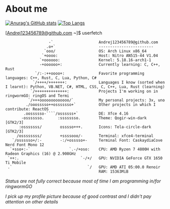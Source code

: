 # About me

[![Anurag's GitHub stats](https://github-readme-stats.vercel.app/api?username=Andrej123456789&theme=monokai)](https://github.com/anuraghazra/github-readme-stats)
[![Top Langs](https://github-readme-stats.vercel.app/api/top-langs/?username=Andrej123456789&theme=monokai)](https://github.com/anuraghazra/github-readme-stats)

[Andrej123456789@github.com ~]$ userfetch
```
                   -`                    Andrej123456789@github.com 
                  .o+`                   ------------------------ 
                 `ooo/                   OS: Arch Linux x86_64
                `+oooo:                  Host: Nitro AN515-44 V1.04
               `+oooooo:                 Kernel: 5.18.16-arch1-1 
               -+oooooo+:                Currently learning: C, C++, Rust
             `/:-:++oooo+:               Favorite programming languages: C++, Rust, C, Lua, Python, C#
            `/++++/+++++++:              Languages I know (sorted when I learnt): Python, VB.NET, C#, HTML, CSS, C, C++, Lua, Rust (learning) 
           `/++++++++++++++:             Projects I'm working on in ringwormGO: ringOS and Termi 
          `/+++ooooooooooooo/`           My personal projects: 3x, uno
         ./ooosssso++osssssso+`          Other projects in which I contribute: ReactOS 
        .oossssso-````/ossssss+`         DE: Xfce 4.16 
       -osssssso.      :ssssssso.        Theme: Qogir-win-dark [GTK2/3] 
      :osssssss/        osssso+++.       Icons: Tela-circle-dark [GTK2/3] 
     /ossssssss/        +ssssooo/-       Terminal: xfce4-terminal 
   `/ossssso+/:-        -:/+osssso+-     Terminal Font: CaskaydiaCove Nerd Font Mono 12 
  `+sso+:-`                 `.-/+oso:    CPU: AMD Ryzen 7 4800H with Radeon Graphics (16) @ 2.900GHz 
 `++:.                           `-/+/   GPU: NVIDIA GeForce GTX 1650 Ti Mobile 
 .`                                 `/   GPU: AMD ATI 05:00.0 Renoir 
                                         RAM: 15363MiB
```

*Status are not fully correct because most of time I am programming in/for ringwormGO*

*I pick up my profile picture because of good contrast and I didn't pay attention on other details*
